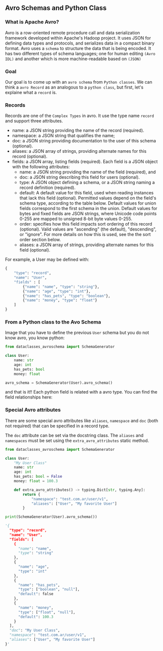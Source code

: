 ## Avro Schemas and Python Class

### What is Apache Avro?

Avro is a row-oriented remote procedure call and data serialization framework developed within Apache's Hadoop project. It uses JSON for defining data types and protocols, and serializes data in a compact binary format. Avro uses a `schema` to structure the data that is being encoded. It has two different types of schema languages; one for human editing `(Avro IDL)` and another which is more machine-readable based on `(JSON)`

### Goal

Our goal is to come up with an `avro schema` from `Python classes`.
We can think a `avro Record` as an analogous to a `python class`, but first, let's explaine what a `record` is.


### Records

Records are one of the `Complex Types` in avro. It use the type name `record` and support three attributes.

* name: a JSON string providing the name of the record (required).
* namespace: a JSON string that qualifies the name;
* doc: a JSON string providing documentation to the user of this schema (optional).
* aliases: a JSON array of strings, providing alternate names for this record (optional).
* fields: a JSON array, listing fields (required). Each field is a JSON object with the following attributes:
    * name: a JSON string providing the name of the field (required), and
    * doc: a JSON string describing this field for users (optional).
    * type: A JSON object defining a schema, or a JSON string naming a record definition (required).
    * default: A default value for this field, used when reading instances that lack this field (optional). Permitted    values depend on the field's schema type, according to the table below. Default values for union fields correspond to the first schema in the union. Default values for bytes and fixed fields are JSON strings, where Unicode code points 0-255 are mapped to unsigned 8-bit byte values 0-255.
    * order: specifies how this field impacts sort ordering of this record (optional). Valid values are "ascending" (the default), "descending", or "ignore". For more details on how this is used, see the the sort order section below.
    * aliases: a JSON array of strings, providing alternate names for this field (optional).

For example, a User may be defined with:

```python
{
    "type": "record",
    "name": "User",
    "fields" : [
        {"name": "name", "type": "string"},
        {"name": "age", "type": "int"},
        {"name": "has_pets", "type": "boolean"},
        {"name": "money", "type": "float"}
    ]
}
```

### From a Python class to the Avo Schema

Image that you have to define the previous `User` schema but you do not know avro, you know python:

```python
from dataclasses_avroschema import SchemaGenerator

class User:
    name: str
    age: int
    has_pets: bool
    money: float

avro_schema = SchemaGenerator(User).avro_schema()
```

and that is it!! Each python field is related with a avro type. You can find the field relationships here:

### Special Avro attributes

There are some special avro attributes like `aliases`, `namespace` and `doc` (both not required) that can be specified in a record type.

The `doc` attribute can be set via the docstring class. The `aliases` and `namespaces` must be set using the `extra_avro_attributes` static method.

```python
from dataclasses_avroschema import SchemaGenerator

class User:
    "My User Class"
    name: str
    age: int
    has_pets: bool = False
    money: float = 100.3

    def extra_avro_attributes() -> typing.Dict[str, typing.Any]:
        return {
            "namespace": "test.com.ar/user/v1",
            "aliases": ["User", "My favorite User"]
        }

print(SchemaGenerator(User).avro_schema())

'{
  "type": "record",
  "name": "User",
  "fields": [
    {
      "name": "name",
      "type": "string"
    },
    {
      "name": "age",
      "type": "int"
    },
    {
      "name": "has_pets",
      "type": ["boolean", "null"],
      "default": false
    },
    {
      "name": "money",
      "type": ["float", "null"],
      "default": 100.3
    }
  ],
  "doc": "My User Class",
  "namespace": "test.com.ar/user/v1",
  "aliases": ["User", "My favorite User"]
}'
```